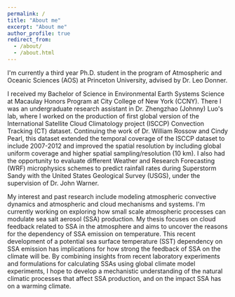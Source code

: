 ```yaml
---
permalink: /
title: "About me"
excerpt: "About me"
author_profile: true
redirect_from: 
  - /about/
  - /about.html
---
```


I'm currently a third year Ph.D. student in the program of Atmospheric and Oceanic Sciences (AOS) at Princeton University, advised by Dr. Leo Donner.

I received my Bachelor of Science in Environmental Earth Systems Science at Macaulay Honors Program at City College of New York (CCNY). There I was an undergraduate research assistant in Dr. Zhengzhao (Johnny) Luo's lab, where I worked on the production of first global version of the International Satellite Cloud Climatology project (ISCCP) Convection Tracking (CT) dataset. Continuing the work of Dr. William Rossow and Cindy Pearl, this dataset extended the temporal coverage of the ISCCP dataset to include 2007-2012 and improved the spatial resolution by including global uniform coverage and higher spatial sampling/resolution (10 km). I also had the opportunity to evaluate different Weather and Research Forecasting (WRF) microphysics schemes to predict rainfall rates during Superstorm Sandy with the United States Geological Survey (USGS), under the supervision of Dr. John Warner.

My interest and past research include modeling atmospheric convective dynamics and atmospheric and cloud mechanisms and systems. I'm currently working on exploring how small scale atmospheric processes can modulate sea salt aerosol (SSA) production. My thesis focuses on cloud feedback related to SSA in the atmosphere and aims to uncover the reasons for the dependency of SSA emission on temperature. This recent development of a potential sea surface temperature (SST) dependency on SSA emission has implications for how strong the feedback of SSA on the climate will be. By combining insights from recent laboratory experiments and formulations for calculating SSAs using global climate model experiments, I hope to develop a mechanistic understanding of the natural climatic processes that affect SSA production, and on the impact SSA has on a warming climate.
